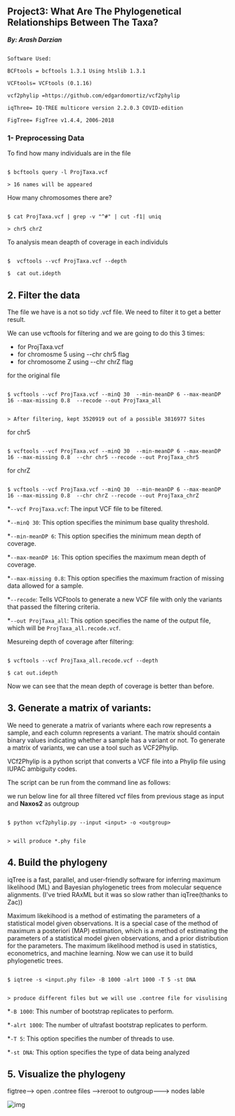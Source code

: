 ## Project3: What Are The Phylogenetical Relationships Between The Taxa?

***By:  Arash Darzian***

```

Software Used:

BCFtools = bcftools 1.3.1 Using htslib 1.3.1

VCFtools= VCFtools (0.1.16)

vcf2phylip =https://github.com/edgardomortiz/vcf2phylip

iqThree= IQ-TREE multicore version 2.2.0.3 COVID-edition

FigTree= FigTree v1.4.4, 2006-2018

```

### 1- Preprocessing Data

To find how many individuals are in the file

```

$ bcftools query -l ProjTaxa.vcf

> 16 names will be appeared

```

How many chromosomes there are?

```

$ cat ProjTaxa.vcf | grep -v "^#" | cut -f1| uniq

> chr5 chrZ

```

To analysis mean deapth of coverage in each individuls

```

$  vcftools --vcf ProjTaxa.vcf --depth

$  cat out.idepth

```

## 2. Filter the data

The file we have is a not so tidy .vcf file. We need to filter it to get a better result.

We can use vcftools for filtering and we are going to do this 3 times:

- for ProjTaxa.vcf
- for chromosme 5 using --chr chr5 flag
- for chromosome Z  using --chr chrZ flag

for the original file

```

$ vcftools --vcf ProjTaxa.vcf --minQ 30  --min-meanDP 6 --max-meanDP 16 --max-missing 0.8  --recode --out ProjTaxa_all


> After filtering, kept 3520919 out of a possible 3816977 Sites

```

for chr5

```

$ vcftools --vcf ProjTaxa.vcf --minQ 30  --min-meanDP 6 --max-meanDP 16 --max-missing 0.8  --chr chr5 --recode --out ProjTaxa_chr5

```

for chrZ

```

$ vcftools --vcf ProjTaxa.vcf --minQ 30  --min-meanDP 6 --max-meanDP 16 --max-missing 0.8  --chr chrZ --recode --out ProjTaxa_chrZ

```

*`--vcf ProjTaxa.vcf`: The input VCF file to be filtered.

*`--minQ 30`: This option specifies the minimum base quality threshold.

*`--min-meanDP 6`: This option specifies the minimum mean depth of coverage.

*`--max-meanDP 16`: This option specifies the maximum mean depth of coverage.

*`--max-missing 0.8`: This option specifies the maximum fraction of missing data allowed for a sample.

*`--recode`: Tells VCFtools to generate a new VCF file with only the variants that passed the filtering criteria.

*`--out ProjTaxa_all`: This option specifies the name of the output file, which will be `ProjTaxa_all.recode.vcf`.

Mesureing depth of coverage after filtering:

```

$ vcftools --vcf ProjTaxa_all.recode.vcf --depth

$ cat out.idepth

```

Now we can see that the mean depth of coverage is better than before.

## 3. Generate a matrix of variants:

We need to generate a matrix of variants where each row represents a sample, and each column represents a variant. The matrix should contain binary values indicating whether a sample has a variant or not. To generate a matrix of variants, we can use a tool such as VCF2Phylip.

VCf2Phylip is a python script that converts a VCF file into a Phylip file using IUPAC ambiguity codes.

The script can be run from the command line as follows:

we run below line for all three filtered vcf files from previous stage as input and **Naxos2** as outgroup

```

$ python vcf2phylip.py --input <input> -o <outgroup> 


> will produce *.phy file

```

## 4. Build the phylogeny

iqTree is a fast, parallel, and user-friendly software for inferring maximum likelihood (ML) and Bayesian phylogenetic trees from molecular sequence alignments. (I've tried RAxML but it was so slow rather than iqTree(thanks to Zac))

Maximum likekihood is a method of estimating the parameters of a statistical model given observations. It is a special case of the method of maximum a posteriori (MAP) estimation, which is a method of estimating the parameters of a statistical model given observations, and a prior distribution for the parameters. The maximum likelihood method is used in statistics, econometrics, and machine learning. Now we can use it to build phylogenetic trees.

```

$ iqtree -s <input.phy file> -B 1000 -alrt 1000 -T 5 -st DNA


> produce different files but we will use .contree file for visulising

```

*`-B 1000`: This number of bootstrap replicates to perform.

*`-alrt 1000`: The number of ultrafast bootstrap replicates to perform.

*`-T 5`: This option specifies the number of threads to use.

*`-st DNA`: This option specifies the type of data being analyzed

## 5. Visualize the phylogeny

figtree--> open .contree files -->reroot to outgroup---> nodes lable

![img]()
